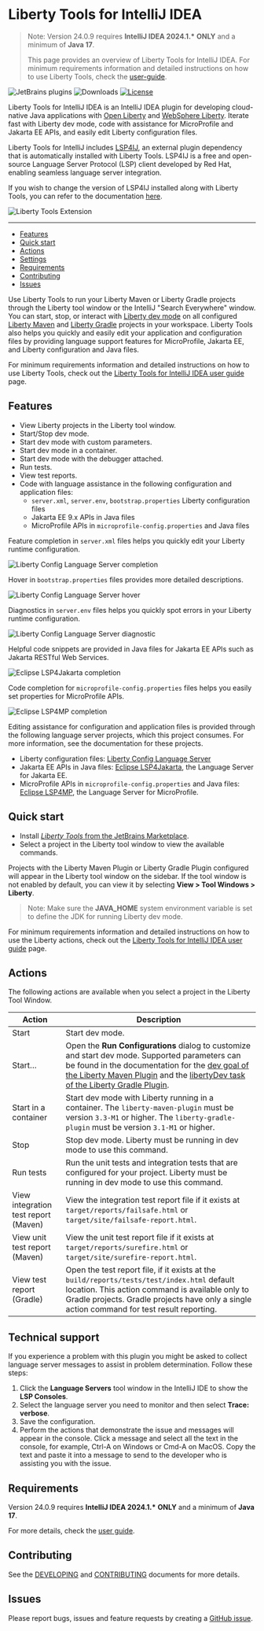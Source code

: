 # Liberty Tools for IntelliJ IDEA

<!-- Make sure to also update the #Requirements section below, and in user-guide.md -->
> Note: Version 24.0.9 requires **IntelliJ IDEA 2024.1.\*** **ONLY** and a minimum of **Java 17**.
>
> This page provides an overview of Liberty Tools for IntelliJ IDEA.
> For minimum requirements information and detailed instructions on how to use Liberty Tools, check the [user-guide](docs/user-guide.md).

![JetBrains plugins](https://img.shields.io/jetbrains/plugin/v/14856-liberty-tools.svg?style=for-the-badge)
![Downloads](https://img.shields.io/jetbrains/plugin/d/14856-liberty-tools?style=for-the-badge&)
[![License](https://img.shields.io/badge/License-EPL%202.0-red.svg?style=for-the-badge&label=license&logo=eclipse)](https://www.eclipse.org/legal/epl-2.0/)

Liberty Tools for IntelliJ IDEA is an IntelliJ IDEA plugin for developing cloud-native Java applications with [Open Liberty](https://openliberty.io/) and [WebSphere Liberty](https://www.ibm.com/products/websphere-liberty). Iterate fast with Liberty dev mode, code with assistance for MicroProfile and Jakarta EE APIs, and easily edit Liberty configuration files.

Liberty Tools for IntelliJ includes [LSP4IJ](https://github.com/redhat-developer/lsp4ij), an external plugin dependency that is automatically installed with Liberty Tools. LSP4IJ is a free and open-source Language Server Protocol (LSP) client developed by Red Hat, enabling seamless language server integration.

If you wish to change the version of LSP4IJ installed along with Liberty Tools, you can refer to the documentation [here](docs/user-guide.md#manually-install-specific-release-of-the-lsp4ij-plugin-from-the-marketplace).

![Liberty Tools Extension](docs/images/liberty-tool-window-view.png)

---
- [Features](#features)
- [Quick start](#quick-start)
- [Actions](#actions)
- [Settings](#settings)
- [Requirements](#requirements)
- [Contributing](#contributing)
- [Issues](#issues)

Use Liberty Tools to run your Liberty Maven or Liberty Gradle projects through the Liberty tool window or the IntelliJ "Search Everywhere" window. You can start, stop, or interact with [Liberty dev mode](https://openliberty.io/docs/latest/development-mode.html) on all configured [Liberty Maven](https://github.com/OpenLiberty/ci.maven/blob/master/docs/dev.md#dev) and [Liberty Gradle](https://github.com/OpenLiberty/ci.gradle/blob/master/docs/libertyDev.md) projects in your workspace. Liberty Tools also helps you quickly and easily edit your application and configuration files by providing language support features for MicroProfile, Jakarta EE, and Liberty configuration and Java files.

For minimum requirements information and detailed instructions on how to use Liberty Tools, check out the [Liberty Tools for IntelliJ IDEA user guide](docs/user-guide.md) page.

## Features
- View Liberty projects in the Liberty tool window.
- Start/Stop dev mode.
- Start dev mode with custom parameters.
- Start dev mode in a container.
- Start dev mode with the debugger attached.
- Run tests.
- View test reports.
- Code with language assistance in the following configuration and application files:
    - `server.xml`, `server.env`, `bootstrap.properties` Liberty configuration files
    - Jakarta EE 9.x APIs in Java files
    - MicroProfile APIs in `microprofile-config.properties` and Java files

Feature completion in `server.xml` files helps you quickly edit your Liberty runtime configuration.

![Liberty Config Language Server completion](docs/images/LCLS-server-xml-completion.png)

Hover in `bootstrap.properties` files provides more detailed descriptions.

![Liberty Config Language Server hover](docs/images/LCLS-bootstrap-hover.png)

Diagnostics in `server.env` files helps you quickly spot errors in your Liberty runtime configuration.

![Liberty Config Language Server diagnostic](docs/images/LCLS-server-env-diagnostic.png)

Helpful code snippets are provided in Java files for Jakarta EE APIs such as Jakarta RESTful Web Services.

![Eclipse LSP4Jakarta completion](docs/images/LSP4Jakarta-rest-completion.png)

Code completion for `microprofile-config.properties` files helps you easily set properties for MicroProfile APIs.

![Eclipse LSP4MP completion](docs/images/LSP4MP-mp-properties-completion.png)

Editing assistance for configuration and application files is provided through the following language server projects, which this project consumes. For more information, see the documentation for these projects.

- Liberty configuration files: [Liberty Config Language Server](https://github.com/OpenLiberty/liberty-language-server#liberty-config-language-server)
- Jakarta EE APIs in Java files:  [Eclipse LSP4Jakarta](https://github.com/eclipse/lsp4jakarta#eclipse-lsp4jakarta), the Language Server for Jakarta EE.
- MicroProfile APIs in `microprofile-config.properties` and Java files: [Eclipse LSP4MP](https://github.com/eclipse/lsp4mp#eclipse-lsp4mp---language-server-for-microprofile), the Language Server for MicroProfile.

## Quick start

- Install [_Liberty Tools_ from the JetBrains Marketplace](https://plugins.jetbrains.com/plugin/14856-liberty-tools).
- Select a project in the Liberty tool window to view the available commands.

Projects with the Liberty Maven Plugin or Liberty Gradle Plugin configured will appear in the Liberty tool window on the sidebar. If the tool window is not enabled by default, you can view it by selecting **View > Tool Windows > Liberty**.

> Note: Make sure the **JAVA_HOME** system environment variable is set to define the JDK for running Liberty dev mode.

For minimum requirements information and detailed instructions on how to use the Liberty actions, check out the [Liberty Tools for IntelliJ IDEA user guide](docs/user-guide.md) page.

## Actions

The following actions are available when you select a project in the Liberty Tool Window.

| Action                                 | Description                                                                                                                                                                                                                                                                                                                                                                                                                   |
|--------------------------------------|-------------------------------------------------------------------------------------------------------------------------------------------------------------------------------------------------------------------------------------------------------------------------------------------------------------------------------------------------------------------------------------------------------------------------------|
| Start                                | Start dev mode.                                                                                                                                                                                                                                                                                                                                                                                                               |
| Start…                               | Open the **Run Configurations** dialog to customize and start dev mode. Supported parameters can be found in the documentation for the [dev goal of the Liberty Maven Plugin](https://github.com/OpenLiberty/ci.maven/blob/master/docs/dev.md#additional-parameters) and the [libertyDev task of the Liberty Gradle Plugin](https://github.com/OpenLiberty/ci.gradle/blob/master/docs/libertyDev.md#command-line-parameters). |
| Start in a container                 | Start dev mode with Liberty running in a container. The `liberty-maven-plugin` must be version `3.3-M1` or higher. The `liberty-gradle-plugin` must be version `3.1-M1` or higher.                                                                                                                                                                                                                                            
| Stop                                 | Stop dev mode. Liberty must be running in dev mode to use this command.                                                                                                                                                                                                                                                                                                                                                       |
| Run tests                            | Run the unit tests and integration tests that are configured for your project. Liberty must be running in dev mode to use this command.                                                                                                                                                                                                                                                                                       |
| View integration test report (Maven) | View the integration test report file if it exists at `target/reports/failsafe.html` or `target/site/failsafe-report.html`.                                                                                                                                                                                                                                    |
| View unit test report (Maven)        | View the unit test report file if it exists at `target/reports/surefire.html` or `target/site/surefire-report.html`.                                                                                                                                                                                                                                          |
| View test report (Gradle)            | Open the test report file, if it exists at the `build/reports/tests/test/index.html` default location. This action command is available only to Gradle projects. Gradle projects have only a single action command for test result reporting.                                                                                                                                                                                 |

## Technical support
If you experience a problem with this plugin you might be asked to collect language server messages to assist in problem determination. Follow these steps:
1. Click the **Language Servers** tool window in the IntelliJ IDE to show the **LSP Consoles**.
2. Select the language server you need to monitor and then select **Trace:** **verbose**.
3. Save the configuration.
4. Perform the actions that demonstrate the issue and messages will appear in the console. Click a message and select all the text in the console, for example, Ctrl-A on Windows or Cmd-A on MacOS. Copy the text and paste it into a message to send to the developer who is assisting you with the issue.


## Requirements
<!-- Make sure to also update the note at the top of this file, and in user-guide.md -->
Version 24.0.9 requires **IntelliJ IDEA 2024.1.\*** **ONLY** and a minimum of **Java 17**.

For more details, check the [user guide](docs/user-guide.md#software-requirements).

## Contributing

See the [DEVELOPING](DEVELOPING.md) and [CONTRIBUTING](CONTRIBUTING.md) documents for more details.

## Issues

Please report bugs, issues and feature requests by creating
a [GitHub issue](https://github.com/OpenLiberty/liberty-tools-intellij/issues).
